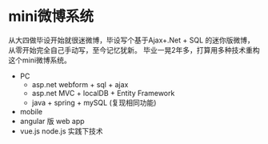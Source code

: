 # mini微博系统
从大四做毕设开始就很迷微博，毕设写个基于Ajax+.Net + SQL 的迷你版微博，从零开始完全自己手动写，至今记忆犹新。
毕业一晃2年多，打算用多种技术重构这个mini微博系统。  

- PC
  - asp.net webform + sql + ajax
  - asp.net MVC + localDB + Entity Framework
  - java + spring + mySQL (复现相同功能)  
- mobile 
 - angular 版 web app
 - vue.js node.js 实践下技术
